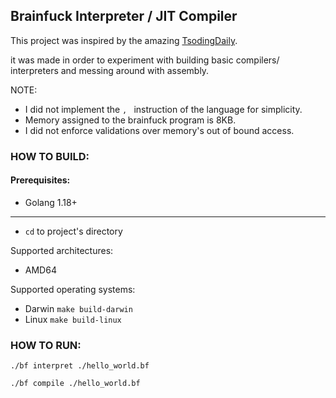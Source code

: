 ## Brainfuck Interpreter / JIT Compiler
This project was inspired by the amazing [TsodingDaily](https://www.youtube.com/@TsodingDaily).

it was made in order to experiment with building basic compilers/ interpreters and
messing around with assembly.

NOTE:
- I did not implement the `, ` instruction of the language for simplicity.
- Memory assigned to the brainfuck program is 8KB.
- I did not enforce validations over memory's out of bound access.

### HOW TO BUILD:
#### Prerequisites:

- Golang 1.18+

---- 

- ``cd`` to project's directory

Supported architectures:

- AMD64

Supported operating systems:

- Darwin ``make build-darwin``
- Linux ``make build-linux``


### HOW TO RUN:
``./bf interpret ./hello_world.bf``

``./bf compile ./hello_world.bf``